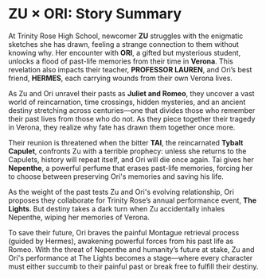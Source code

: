 # ZU × ORI: Story Summary

At Trinity Rose High School, newcomer **ZU** struggles with the enigmatic sketches she has drawn, feeling a strange connection to them without knowing why. Her encounter with **ORI**, a gifted but mysterious student, unlocks a flood of past-life memories from their time in **Verona**. This revelation also impacts their teacher, **PROFESSOR LAUREN**, and Ori’s best friend, **HERMES**, each carrying wounds from their own Verona lives.  

As Zu and Ori unravel their pasts as **Juliet and Romeo**, they uncover a vast world of reincarnation, time crossings, hidden mysteries, and an ancient destiny stretching across centuries—one that divides those who remember their past lives from those who do not. As they piece together their tragedy in Verona, they realize why fate has drawn them together once more.  

Their reunion is threatened when the bitter **TAI**, the reincarnated **Tybalt Capulet**, confronts Zu with a terrible prophecy: unless she returns to the Capulets, history will repeat itself, and Ori will die once again. Tai gives her **Nepenthe**, a powerful perfume that erases past-life memories, forcing her to choose between preserving Ori's memories and saving his life.    

As the weight of the past tests Zu and Ori's evolving relationship, Ori proposes they collaborate for Trinity Rose’s annual performance event, **The Lights**. But destiny takes a dark turn when Zu accidentally inhales Nepenthe, wiping her memories of Verona.  

To save their future, Ori braves the painful Montague retrieval process (guided by Hermes), awakening powerful forces from his past life as Romeo. With the threat of Nepenthe and humanity’s future at stake, Zu and Ori's performance at The Lights becomes a stage—where every character must either succumb to their painful past or break free to fulfill their destiny.  
